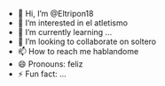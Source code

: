- 👋 Hi, I’m @Eltripon18
- 👀 I’m interested in el atletismo
- 🌱 I’m currently learning ...
- 💞️ I’m looking to collaborate on soltero
- 📫 How to reach me hablandome
- 😄 Pronouns: feliz
- ⚡ Fun fact: ...

<!---
Eltripon18/Eltripon18 is a ✨ special ✨ repository because its `README.md` (this file) appears on your GitHub profile.
You can click the Preview link to take a look at your changes.
--->
